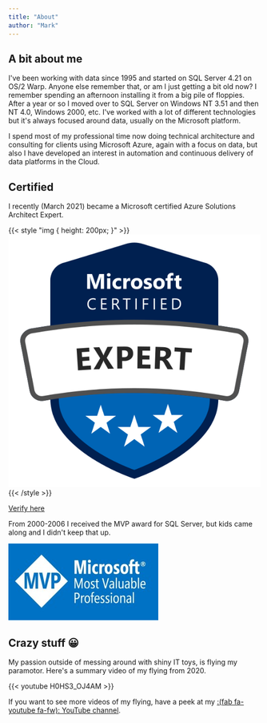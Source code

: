 ```yaml
---
title: "About"
author: "Mark"
---
```


## A bit about me

I've been working with data since 1995 and started on SQL Server 4.21 on OS/2 Warp. Anyone else remember that, or am I just getting a bit old now? I remember spending an afternoon installing it from a big pile of floppies. After a year or so I moved over to SQL Server on Windows NT 3.51 and then NT 4.0, Windows 2000, etc. I've worked with a lot of different technologies but it's always focused around data, usually on the Microsoft platform.

I spend most of my professional time now doing technical architecture and consulting for clients using Microsoft Azure, again with a focus on data, but also I have developed an interest in automation and continuous delivery of data platforms in the Cloud.

## Certified

I recently (March 2021) became a Microsoft certified Azure Solutions Architect Expert. 

{{< style "img { height: 200px; }" >}}
![Azure Solutions Architect Expert Badge](microsoft-certified-expert-badge.svg)
{{< /style >}}

[Verify here](https://www.youracclaim.com/badges/513d9704-2878-4fd0-b0e7-f43a423af51c/linked_in)

From 2000-2006 I received the MVP award for SQL Server, but kids came along and I didn't keep that up.

![Azure Solutions Architect Expert Badge](mvp-banner-fb-300.jpg)

## Crazy stuff :grinning:

My passion outside of messing around with shiny IT toys, is flying my paramotor. Here's a summary video of my flying from 2020.

{{< youtube H0HS3_OJ4AM >}}

If you want to see more videos of my flying, have a peek at my [:(fab fa-youtube fa-fw): YouTube channel](https://www.youtube.com/user/keymoo/videos).
